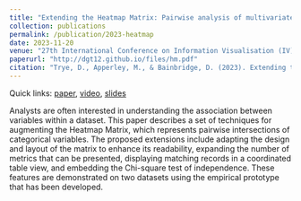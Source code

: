 ```yaml
---
title: "Extending the Heatmap Matrix: Pairwise analysis of multivariate categorical data"
collection: publications
permalink: /publication/2023-heatmap
date: 2023-11-20
venue: "27th International Conference on Information Visualisation (IV)"
paperurl: "http://dgt12.github.io/files/hm.pdf"
citation: "Trye, D., Apperley, M., & Bainbridge, D. (2023). Extending the Heatmap Matrix: Pairwise analysis of multivariate categorical data. In <i>2023 27th International Conference Information Visualisation (IV)</i>, pp. 29-36. Tampere, Finland: IEEE."
---
```


Quick links: [paper](http://dgt12.github.io/files/hm.pdf), [video](https://drive.google.com/file/d/1IMYw8ioqVx3V0Rx_K7p0qBY_A1vyERwb/view?usp=sharing), [slides](http://dgt12.github.io/files/iv2023.pdf)

Analysts are often interested in understanding the association between variables within a dataset. This paper describes a set of techniques for augmenting the Heatmap Matrix, which represents pairwise intersections of categorical variables. The proposed extensions include adapting the design and layout of the matrix to enhance its readability, expanding the number of metrics that can be presented, displaying matching records in a coordinated table view, and embedding the Chi-square test of independence. These features are demonstrated on two datasets using the empirical prototype that has been developed.